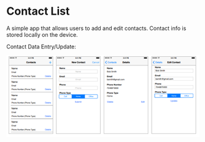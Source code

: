 # Contact List

A simple app that allows users to add and edit contacts. Contact info is stored locally on the device.

Contact Data Entry/Update:

![](screenshots/1.PNG)


